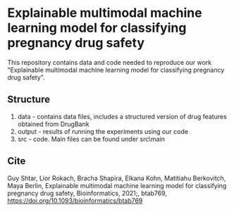 # Explainable multimodal machine learning model for classifying pregnancy drug safety

This repository contains data and code needed to reproduce our work "Explainable multimodal machine learning model for classifying pregnancy drug safety".

## Structure

1. data - contains data files, includes a structured version of drug features obtained from DrugBank
2. output - results of running the experiments using our code
2. src - code. Main files can be found under src\main

## Cite 
Guy Shtar, Lior Rokach, Bracha Shapira, Elkana Kohn, Matitiahu Berkovitch, Maya Berlin, Explainable multimodal machine learning model for classifying pregnancy drug safety, Bioinformatics, 2021;, btab769, https://doi.org/10.1093/bioinformatics/btab769
